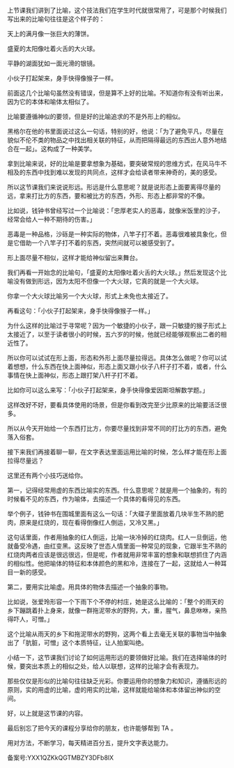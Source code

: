 上节课我们讲到了比喻，这个技法我们在学生时代就很常用了，可是那个时候我们写出来的比喻句往往是这个样子的：

天上的满月像一张巨大的薄饼。

盛夏的太阳像吐着火舌的大火球。

平静的湖面犹如一面光滑的银镜。

小伙子打起架来，身手快得像猴子一样。

前面这几个比喻句虽然没有错误，但是算不上好的比喻。不知道你有没有听出来，因为它的本体和喻体太相似了。

比喻要遵循神似的要领，但是好的比喻追求的不是外形上的相似。

黑格尔在他的书里面说过这么一句话，特别的好，他说：「为了避免平凡，尽量在貌似不伦不类的物品之中找出相关联的特征，从而把隔得最远的东西出人意外地结合在一起」。这构成了一种美学。

拿到比喻来说，好的比喻是要拿想象为基础，要突破常规的思维方式，在风马牛不相及的东西中找到难以发现的共同点，这样才会给读者带来神奇的，美的感受。

所以这节课我们来说说形远。形远是什么意思呢？就是说形态上面要离得尽量的远，拿来打比方的东西，要和被比方的东西，外形、形态上都非常的不像。

比如说，钱钟书曾经写过一个比喻说：「忠厚老实人的恶毒，就像米饭里的沙子，经常会给人一种不期待的伤害。」

恶毒是一种品格，沙砾是一种实际的物体，八竿子打不着。恶毒很难被具象化，但是它借助一个八竿子打不着的东西，突然间就可以被感受到了。

形上面尽量不相似，这样才能给神似留出来舞台。

我们再看一开始念的比喻句，「盛夏的太阳像吐着火舌的大火球。」然后发现这个比喻没有做到形远，因为太阳不但像一个大火球，它真的就是一个大火球。

你拿一个大火球比喻另一个大火球，形式上未免也太接近了。

再看这句：「小伙子打起架来，身手快得像猴子一样。」

为什么这样的比喻过于寻常呢？因为一个敏捷的小伙子，跟一只敏捷的猴子形式上太接近了，以至于读者很小的时候，五六岁的时候，他就已经能够观察出二者的相近性了。

所以你可以试试在形上面，形态和外形上面尽量拉得远。具体怎么做呢？你可以试着想想，什么东西在快上面神似，形态上面又跟小伙子八杆子打不着，或者，什么事情在快上面神似，形态上跟打架八杆子打不着。

比如你可以这么来写：「小伙子打起架来，身手快得像爱因斯坦解数学题。」

这样改好不好，要看具体使用的场景，但是你看到改完至少比原来的比喻要活泛很多。

所以从今天开始给一个东西打比方，你要尽量找到非常不同的打比方的东西，避免落入俗套。

接下来我们再接着聊一聊，在文字表达里面运用比喻的时候，怎么样才能在形上面拉得尽量远？

这里还有两个小技巧送给你。

第一，记得经常用虚的东西比喻实的东西。什么意思呢？就是用一个抽象的，有的时候看不见的东西，作为喻体，去描述一个具体的看得见的东西。

举个例子，钱钟书在围城里面有这么一句话：「大碟子里面放着几块半生不熟的肥肉，原来是红烧的，现在看得倒像红人倒运，又冷又黑。」

这句话里面，作者用抽象的红人倒运，比喻一块冷掉的红烧肉。红人一旦倒运，他就备受冷遇，由红变黑。这反映了世态人情里面一种常见的现象，它跟半生不熟的红烧肉两者应该是很远很远，但是呢，作者就用非常丰富的想象和联想抓住了内涵的相似性。他把喻体的特征和本体颜色的黑和冷，连接在了一起，这就给人一种耳目一新的感受。

第二，要用实比喻虚。用具体的物体去描述一个抽象的事物。

比如说，张爱玲形容一个下雨下个不停的村庄，她是这么比喻的：「整个的雨天的乡下蹦跳着扑上身来，就像一群拖泥带水的野狗，大，重，腥气，鼻息咻咻，亲热得吓人，可憎。」

这个比喻从雨天的乡下和拖泥带水的野狗，这两个看上去毫无关联的事物当中抽象出了「肮脏，可憎」这个本质特征，让人拍案叫绝。

小结一下，这节课我们讨论了如何运用形远的要领做好比喻。我们在选择喻体的时候，要突出本质上的相似之处，给人以联想，这样的比喻才会有表现力。

那些仅仅是形似的比喻句往往缺乏光彩。你要运用你的想象力和知识，遵循形远的原则，实的用虚的比喻，虚的用实的比喻，这样就能给喻体和本体留出神似的空间。

好，以上就是这节课的内容。

最后别忘了把今天的课程分享给你的朋友，也许能够帮到 TA 。

用对方法，不断学习，每天精进百分五，提升文字表达能力。

备案号:YXX1QZKkQGTMBZY3DFb8lX